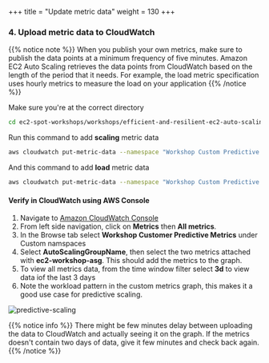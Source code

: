 +++
title = "Update metric data"
weight = 130
+++


### 4. Upload metric data to CloudWatch


{{% notice note %}}
When you publish your own metrics, make sure to publish the data points at a minimum frequency of five minutes. Amazon EC2 Auto Scaling retrieves the data points from CloudWatch based on the length of the period that it needs. For example, the load metric specification uses hourly metrics to measure the load on your application
{{% /notice %}}

Make sure you're at the correct directory

```bash
cd ec2-spot-workshops/workshops/efficient-and-resilient-ec2-auto-scaling
```
Run this command to add **scaling** metric data
```bash
aws cloudwatch put-metric-data --namespace "Workshop Custom Predictive Metrics" --metric-data file://lab1/metric-instances.json
```
And this command to add **load** metric data
```bash
aws cloudwatch put-metric-data --namespace "Workshop Custom Predictive Metrics" --metric-data file://lab1/metric-cpu.json
```
#### Verify in CloudWatch using AWS Console

1. Navigate to [Amazon CloudWatch Console](https://console.aws.amazon.com/cloudwatch)
2. From left side navigation, click on **Metrics** then **All metrics**.
3. In the Browse tab select **Workshop Customer Predictive Metrics** under Custom namspaces
4. Select **AutoScalingGroupName**, then select the two metrics attached with **ec2-workshop-asg**. This should add the metrics to the graph.
5. To view all metrics data, from the time window filter select **3d** to view data iof the last 3 days
6. Note the workload pattern in the custom metrics graph, this makes it a good use case for predictive scaling.


![predictive-scaling](/images/efficient-and-resilient-ec2-auto-scaling/cloudwatch-custom-metrics-graph.png)

{{% notice info %}}
There might be few minutes delay between uploading the data to CloudWatch and actually seeing it on the graph. If the metrics doesn't contain two days of data, give it few minutes and check back again.
{{% /notice %}}